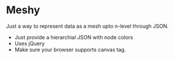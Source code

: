 # Meshy

Just a way to represent data as a mesh upto n-level through JSON.
  - Just provide a hierarchial JSON with node colors
  - Uses jQuery
  - Make sure your browser supports canvas tag.

